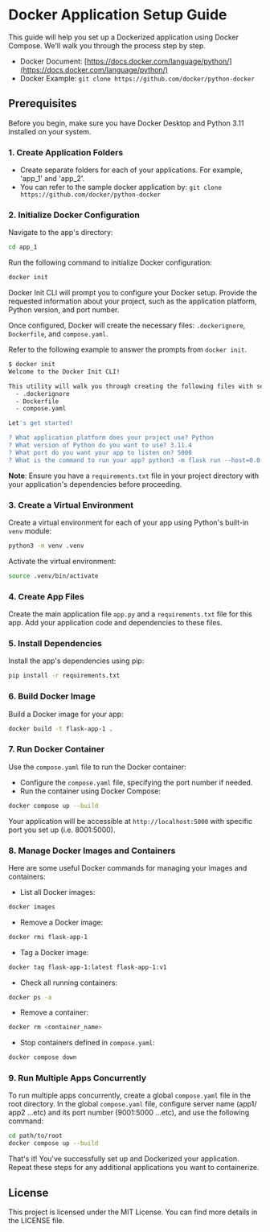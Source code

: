 # Docker Application Setup Guide

This guide will help you set up a Dockerized application using Docker Compose. We'll walk you through the process step by step.

- Docker Document: [https://docs.docker.com/language/python/](https://docs.docker.com/language/python/)
- Docker Example: `git clone https://github.com/docker/python-docker`

## Prerequisites
Before you begin, make sure you have Docker Desktop and Python 3.11 installed on your system.

### 1. Create Application Folders
- Create separate folders for each of your applications. For example, 'app_1' and 'app_2'.
- You can refer to the sample docker application by: `git clone https://github.com/docker/python-docker`

### 2. Initialize Docker Configuration
Navigate to the app's directory:
```bash
cd app_1
```
Run the following command to initialize Docker configuration:
```bash
docker init
```
Docker Init CLI will prompt you to configure your Docker setup. Provide the requested information about your project, such as the application platform, Python version, and port number.

Once configured, Docker will create the necessary files: `.dockerignore`, `Dockerfile`, and `compose.yaml`.

Refer to the following example to answer the prompts from `docker init`.
```bash
$ docker init
Welcome to the Docker Init CLI!

This utility will walk you through creating the following files with sensible defaults for your project:
  - .dockerignore
  - Dockerfile
  - compose.yaml

Let's get started!

? What application platform does your project use? Python
? What version of Python do you want to use? 3.11.4
? What port do you want your app to listen on? 5000
? What is the command to run your app? python3 -m flask run --host=0.0.0.0
```

**Note**: Ensure you have a `requirements.txt` file in your project directory with your application's dependencies before proceeding.

### 3. Create a Virtual Environment
Create a virtual environment for each of your app using Python's built-in `venv` module:
```bash
python3 -m venv .venv
```
Activate the virtual environment:
```bash
source .venv/bin/activate
```

### 4. Create App Files
Create the main application file `app.py` and a `requirements.txt` file for this app. Add your application code and dependencies to these files.

### 5. Install Dependencies
Install the app's dependencies using pip:
```bash
pip install -r requirements.txt
```

### 6. Build Docker Image
Build a Docker image for your app:
```bash
docker build -t flask-app-1 .
```

### 7. Run Docker Container
Use the `compose.yaml` file to run the Docker container:
- Configure the `compose.yaml` file, specifying the port number if needed.
- Run the container using Docker Compose:
```bash
docker compose up --build
```

Your application will be accessible at `http://localhost:5000` with specific port you set up (i.e. 8001:5000).

### 8. Manage Docker Images and Containers
Here are some useful Docker commands for managing your images and containers:

- List all Docker images:
```bash
docker images
```

- Remove a Docker image:
```bash
docker rmi flask-app-1
```

- Tag a Docker image:
```bash
docker tag flask-app-1:latest flask-app-1:v1
```

- Check all running containers:
```bash
docker ps -a
```

- Remove a container:
```bash
docker rm <container_name>
```

- Stop containers defined in `compose.yaml`:
```bash
docker compose down
```

### 9. Run Multiple Apps Concurrently
To run multiple apps concurrently, create a global `compose.yaml` file in the root directory. In the global `compose.yaml` file, configure server name (app1/ app2 ...etc) and its port number (9001:5000 ...etc), and use the following command:
```bash
cd path/to/root
docker compose up --build
```

That's it! You've successfully set up and Dockerized your application. Repeat these steps for any additional applications you want to containerize.

## License
This project is licensed under the MIT License. You can find more details in the LICENSE file.

